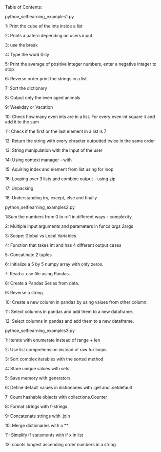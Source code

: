 Table of Contents: 

python_selflearning_examples1.py 

1: Print the cube of the ints inside a list
  
2: Prints a patern depending on users input  

3: use the break  

4: Type the word Gilly  

5: Print the average of positive integer numbers, enter a negative integer to stop  

6: Reverse order print the strings in a list  

7: Sort the dictionary  

8: Output only the even aged animals  

9: Weekday or Vacation  

10: Check how many even ints are in a list. For every even int square it and add it to the sum  

11: Check if the first or the last element in a list is 7  

12: Return the string with every chracter outputted twice in the same order  

13: String manipulation with the input of the user 
 
14: Using context manager - with  

15: Aquiring index and element from list using for loop  

16: Looping over 3 lists and combine output - using zip  

17: Unpacking  

18: Understanding try, except, else and finally  




python_selflearning_examples2.py 

1:Sum the numbers from 0 to n-1 in different ways - complexity  

2: Multiple input arguments and parameters in funcs *args 2*args  

3: Scope: Global vs Local Variables   

4: Function that takes int and has 4 different output cases

5: Concatinate 2 tuples

6: Initialize a 5 by 5 numpy array with only zeros.

7: Read a .csv file using Pandas.

8: Create a Pandas Series from data.

9: Reverse a string.

10: Create a new column in pandas by using values from other column.

11: Select columns in pandas and add them to a new dataframe.

12: Select columns in pandas and add them to a new dataframe.


  
  
python_selflearning_examples3.py 

1: Iterate with enumerate instead of range + len

2: Use list comprehension instead  of raw for loops

3: Sort complex iterables with the sorted method

4: Store unique values with sets

5: Save memory with generators 

6: Define default values in dictionaries with .get and .setdefault

7: Count hashable objects with collections.Counter

8: Format strings with f-strings

9: Concatenate strings with .join

10: Merge dictionaries with a **

11: Simplify if statements with if x in list 

12: counts longest ascending order numbers in a string
